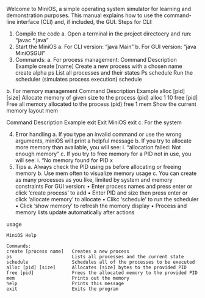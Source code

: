 Welcome to MiniOS, a simple operating system simulator for learning and demonstration purposes.
This manual explains how to use the command-line interface (CLI) and, if included, the GUI.
Steps for CLI:
1.	Compile the code
a.	Open a terminal in the project directoery and run: “javac *.java”
2.	Start the MiniOS
a.	For CLI version: “java Main”
b.	For GUI version: “java MiniOSGUI”
3.	Commands: 
a.	For process management:
Command	Description	Example
create [name]	Create a new process with a chosen name	create alpha
ps	List all processes and their states	Ps
schedule	Run the scheduler (simulates process execution)	schedule

b.	For memory management 
Command	Description	Example
alloc [pid] [size]	Allocate memory of given size to the process (pid)	alloc 1 10
free [pid]	Free all memory allocated to the process (pid)	free 1
mem	Show the current memory layout	mem

Command	Description	Example
exit 	Exit MiniOS	exit
c.	For the system

4.	Error handling
a.	If you type an invalid command or use the wrong arguments, miniOS will print a helpful message
b.	If you try to allocate more memory than available, you will see:
i.	“allocation failed: Not enough memory”
c.	If you try to free memory for a PID not in use, you will see:
i.	“No memory found for PID x
5.	Tips
a.	Always check the PID using ps before allocating or freeing memory
b.	Use mem often to visualize memory usage 
c.	You can create as many processes as you like, limited by system and memory constraints
For GUI version:
•	Enter process names and press enter or click ‘create process’ to add
•	Enter PID and size then press enter or click ‘allocate memory’ to allocate
•	Clikc ‘schedule’ to run the scheduler
•	Click ‘show memory’ to refresh the momory display
•	Process and memory lists update automatically after actions


usage
```
MiniOS Help

Commands:
create [process name]   Creates a new process
ps                      Lists all processes and the current state
schedule                Schedules all of the processes to be executed
alloc [pid] [size]      Allocates [size] bytes to the provided PID
free [pid]              Frees the allocated memory to the provided PID
mem                     Prints out the memory
help                    Prints this message
exit                    Exits the program
```